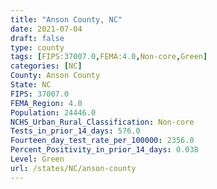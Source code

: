 ```yaml
---
title: "Anson County, NC"
date: 2021-07-04
draft: false
type: county
tags: [FIPS:37007.0,FEMA:4.0,Non-core,Green]
categories: [NC]
County: Anson County
State: NC
FIPS: 37007.0
FEMA_Region: 4.0
Population: 24446.0
NCHS_Urban_Rural_Classification: Non-core
Tests_in_prior_14_days: 576.0
Fourteen_day_test_rate_per_100000: 2356.0
Percent_Positivity_in_prior_14_days: 0.038
Level: Green
url: /states/NC/anson-county
---
```



